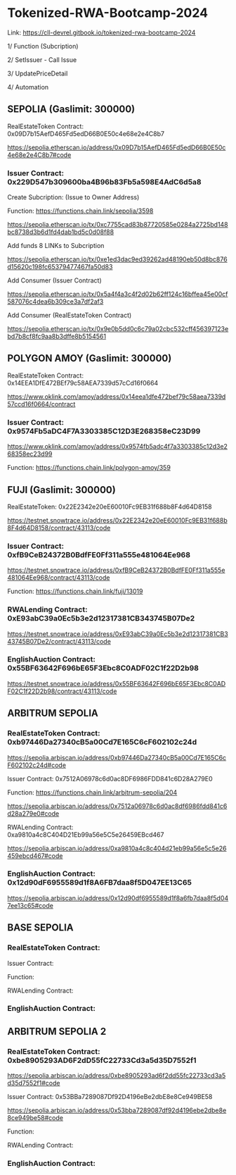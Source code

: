 # Tokenized-RWA-Bootcamp-2024

Link: https://cll-devrel.gitbook.io/tokenized-rwa-bootcamp-2024

1/ Function (Subcription)

2/ SetIssuer - Call Issue

3/ UpdatePriceDetail

4/ Automation



## SEPOLIA (Gaslimit: 300000)

RealEstateToken Contract: 0x09D7b15AefD465Fd5edD66B0E50c4e68e2e4C8b7

https://sepolia.etherscan.io/address/0x09D7b15AefD465Fd5edD66B0E50c4e68e2e4C8b7#code

### Issuer Contract: 0x229D547b309600ba4B96b83Fb5a598E4AdC6d5a8

Create Subcription: (Issue to Owner Address)

Function: https://functions.chain.link/sepolia/3598

https://sepolia.etherscan.io/tx/0xc7755cad83b87720585e0284a2725bd148bc8738d3b6d1fd4dab1bd5c0d08f88

Add funds 8 LINKs to Subcription

https://sepolia.etherscan.io/tx/0xe1ed3dac9ed39262ad48190eb50d8bc876d15620c198fc65379477467fa50d83

Add Consumer (Issuer Contract)

https://sepolia.etherscan.io/tx/0x5a4f4a3c4f2d02b62ff124c16bffea45e00cf587076c4dea6b309ce3a7df2af3

Add Consumer (RealEstateToken Contract)

https://sepolia.etherscan.io/tx/0x9e0b5dd0c6c79a02cbc532cff456397123ebd7b8cf8fc9aa8b3dffe8b5154561

## POLYGON AMOY (Gaslimit: 300000)

RealEstateToken Contract: 0x14EEA1DfE472BEf79c58AEA7339d57cCd16f0664

https://www.oklink.com/amoy/address/0x14eea1dfe472bef79c58aea7339d57ccd16f0664/contract

### Issuer Contract: 0x9574Fb5aDC4F7A3303385C12D3E268358eC23D99

https://www.oklink.com/amoy/address/0x9574fb5adc4f7a3303385c12d3e268358ec23d99

Function: https://functions.chain.link/polygon-amoy/359

## FUJI (Gaslimit: 300000)

RealEstateToken: 0x22E2342e20eE60010Fc9EB31f688b8F4d64D8158

https://testnet.snowtrace.io/address/0x22E2342e20eE60010Fc9EB31f688b8F4d64D8158/contract/43113/code

### Issuer Contract: 0xfB9CeB24372B0BdfFE0Ff311a555e481064Ee968

https://testnet.snowtrace.io/address/0xfB9CeB24372B0BdfFE0Ff311a555e481064Ee968/contract/43113/code

Function: https://functions.chain.link/fuji/13019

### RWALending Contract: 0xE93abC39a0Ec5b3e2d12317381CB343745B07De2

https://testnet.snowtrace.io/address/0xE93abC39a0Ec5b3e2d12317381CB343745B07De2/contract/43113/code

### EnglishAuction Contract: 0x55BF63642F696bE65F3Ebc8C0ADF02C1f22D2b98

https://testnet.snowtrace.io/address/0x55BF63642F696bE65F3Ebc8C0ADF02C1f22D2b98/contract/43113/code


## ARBITRUM SEPOLIA 

### RealEstateToken Contract: 0xb97446Da27340cB5a00Cd7E165C6cF602102c24d

https://sepolia.arbiscan.io/address/0xb97446Da27340cB5a00Cd7E165C6cF602102c24d#code

Issuer Contract: 0x7512A06978c6d0ac8DF6986FDD841c6D28A279E0

Function: https://functions.chain.link/arbitrum-sepolia/204

https://sepolia.arbiscan.io/address/0x7512a06978c6d0ac8df6986fdd841c6d28a279e0#code

RWALending Contract: 0xa9810a4c8C404D21Eb99a56e5C5e26459EBcd467

https://sepolia.arbiscan.io/address/0xa9810a4c8c404d21eb99a56e5c5e26459ebcd467#code

### EnglishAuction Contract: 0x12d90dF6955589d1f8A6FB7daa8f5D047EE13C65

https://sepolia.arbiscan.io/address/0x12d90df6955589d1f8a6fb7daa8f5d047ee13c65#code

## BASE SEPOLIA

### RealEstateToken Contract: 

Issuer Contract: 

Function: 

RWALending Contract: 

### EnglishAuction Contract: 

## ARBITRUM SEPOLIA 2

### RealEstateToken Contract: 0xbe8905293AD6F2dD55fC22733Cd3a5d35D7552f1

https://sepolia.arbiscan.io/address/0xbe8905293ad6f2dd55fc22733cd3a5d35d7552f1#code

Issuer Contract: 0x53BBa7289087Df92D4196eBe2dbE8e8Ce949BE58

https://sepolia.arbiscan.io/address/0x53bba7289087df92d4196ebe2dbe8e8ce949be58#code

Function: 

RWALending Contract: 

### EnglishAuction Contract: 

